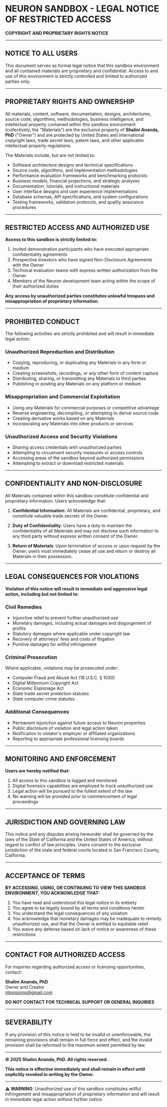 # NEURON SANDBOX - LEGAL NOTICE OF RESTRICTED ACCESS

**COPYRIGHT AND PROPRIETARY RIGHTS NOTICE**

---

## NOTICE TO ALL USERS

This document serves as formal legal notice that this sandbox environment and all contained materials are proprietary and confidential. Access to and use of this environment is strictly controlled and limited to authorized parties only.

---

## PROPRIETARY RIGHTS AND OWNERSHIP

All materials, content, software, documentation, designs, architectures, source code, algorithms, methodologies, business intelligence, and intellectual property contained within this sandbox environment (collectively, the "Materials") are the exclusive property of **Shalini Ananda, PhD** ("Owner") and are protected by United States and international copyright laws, trade secret laws, patent laws, and other applicable intellectual property regulations.

The Materials include, but are not limited to:
- Software architecture designs and technical specifications
- Source code, algorithms, and implementation methodologies
- Performance evaluation frameworks and benchmarking protocols
- Business models, financial projections, and strategic analyses
- Documentation, tutorials, and instructional materials
- User interface designs and user experience implementations
- Database schemas, API specifications, and system configurations
- Testing frameworks, validation protocols, and quality assurance procedures

---

## RESTRICTED ACCESS AND AUTHORIZED USE

**Access to this sandbox is strictly limited to:**

1. Invited demonstration participants who have executed appropriate confidentiality agreements
2. Prospective investors who have signed Non-Disclosure Agreements with the Owner
3. Technical evaluation teams with express written authorization from the Owner
4. Members of the Neuron development team acting within the scope of their authorized duties

**Any access by unauthorized parties constitutes unlawful trespass and misappropriation of proprietary information.**

---

## PROHIBITED CONDUCT

The following activities are strictly prohibited and will result in immediate legal action:

### Unauthorized Reproduction and Distribution
- Copying, reproducing, or duplicating any Materials in any form or medium
- Creating screenshots, recordings, or any other form of content capture
- Distributing, sharing, or transmitting any Materials to third parties
- Publishing or posting any Materials on any platform or medium

### Misappropriation and Commercial Exploitation
- Using any Materials for commercial purposes or competitive advantage
- Reverse engineering, decompiling, or attempting to derive source code
- Creating derivative works based on any Materials
- Incorporating any Materials into other products or services

### Unauthorized Access and Security Violations
- Sharing access credentials with unauthorized parties
- Attempting to circumvent security measures or access controls
- Accessing areas of the sandbox beyond authorized permissions
- Attempting to extract or download restricted materials

---

## CONFIDENTIALITY AND NON-DISCLOSURE

All Materials contained within this sandbox constitute confidential and proprietary information. Users acknowledge that:

1. **Confidential Information**: All Materials are confidential, proprietary, and constitute valuable trade secrets of the Owner.

2. **Duty of Confidentiality**: Users have a duty to maintain the confidentiality of all Materials and may not disclose such information to any third party without express written consent of the Owner.

3. **Return of Materials**: Upon termination of access or upon request by the Owner, users must immediately cease all use and return or destroy all Materials in their possession.

---

## LEGAL CONSEQUENCES FOR VIOLATIONS

**Violation of this notice will result in immediate and aggressive legal action, including but not limited to:**

### Civil Remedies
- Injunctive relief to prevent further unauthorized use
- Monetary damages, including actual damages and disgorgement of profits
- Statutory damages where applicable under copyright law
- Recovery of attorneys' fees and costs of litigation
- Punitive damages for willful infringement

### Criminal Prosecution
Where applicable, violations may be prosecuted under:
- Computer Fraud and Abuse Act (18 U.S.C. § 1030)
- Digital Millennium Copyright Act
- Economic Espionage Act
- State trade secret protection statutes
- State computer crime statutes

### Additional Consequences
- Permanent injunction against future access to Neuron properties
- Public disclosure of violation and legal action taken
- Notification to violator's employer or affiliated organizations
- Reporting to appropriate professional licensing boards

---

## MONITORING AND ENFORCEMENT

**Users are hereby notified that:**

1. All access to this sandbox is logged and monitored
2. Digital forensics capabilities are employed to track unauthorized use
3. Legal action will be pursued to the fullest extent of the law
4. No warning will be provided prior to commencement of legal proceedings

---

## JURISDICTION AND GOVERNING LAW

This notice and any disputes arising hereunder shall be governed by the laws of the State of California and the United States of America, without regard to conflict of law principles. Users consent to the exclusive jurisdiction of the state and federal courts located in San Francisco County, California.

---

## ACCEPTANCE OF TERMS

**BY ACCESSING, USING, OR CONTINUING TO VIEW THIS SANDBOX ENVIRONMENT, YOU ACKNOWLEDGE THAT:**

1. You have read and understood this legal notice in its entirety
2. You agree to be legally bound by all terms and conditions herein
3. You understand the legal consequences of any violation
4. You acknowledge that monetary damages may be inadequate to remedy unauthorized use, and that the Owner is entitled to equitable relief
5. You waive any defense based on lack of notice or awareness of these restrictions

---

## CONTACT FOR AUTHORIZED ACCESS

For inquiries regarding authorized access or licensing opportunities, contact:

**Shalini Ananda, PhD**  
Owner and Creator  
nlpvisionio@gmail.com

**DO NOT CONTACT FOR TECHNICAL SUPPORT OR GENERAL INQUIRIES**

---

## SEVERABILITY

If any provision of this notice is held to be invalid or unenforceable, the remaining provisions shall remain in full force and effect, and the invalid provision shall be reformed to the maximum extent permitted by law.

---

**© 2025 Shalini Ananda, PhD. All rights reserved.**

**This notice is effective immediately and shall remain in effect until explicitly revoked in writing by the Owner.**

---

⚠️ **WARNING**: Unauthorized use of this sandbox constitutes willful infringement and misappropriation of proprietary information and will result in immediate legal action without further notice.